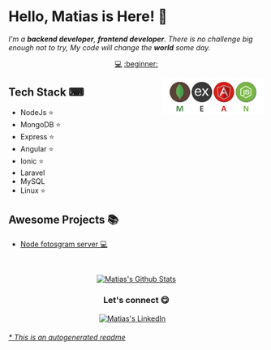 # Hello, Matias is Here! 👋


<em>I'm a **backend developer**, **frontend developer**. There is no challenge big enough not to try, My code will change the **world** some day.</em>


<p align="center">
<a href="https://github.com/matiasbaez/matiasbaez/blob/master/backend.md">💻</a>
<a href="https://github.com/matiasbaez/matiasbaez/blob/master/frontend.md">:beginner:</a>
</p>


<a href="https://www.linkedin.com/in/matiasbaez/">
<img align="right" height="auto" width="200" src="https://github.com/matiasbaez/matiasbaez/raw/master/img/mean-stack.png"/>
</a>


## Tech Stack ⌨
- NodeJs ⭐
- MongoDB ⭐
- Express ⭐
- Angular ⭐
- Ionic ⭐
- Laravel
- MySQL
- Linux ⭐


## Awesome Projects 📚
- [Node fotosgram server  💻](https://github.com/matiasbaez/node-fotosgram-server) 



<br>

<p align="center">
<a href="#user-30538313-pinned-items-reorder-form">
<img align="center" src="https://github-readme-stats.vercel.app/api?username=matiasbaez&bg_color=30,e96443,904e95&title_color=fff&text_color=fff" alt="Matias's Github Stats"/>
</a>
</p>

<div align="center">
<h3 align="center">Let's connect 😋</h3>
</div>
<p align="center">
<a href="https://www.linkedin.com/in/matiasbaez/" target="blank">
<img align="center" width="30px" alt="Matias's LinkedIn" src="https://www.vectorlogo.zone/logos/linkedin/linkedin-icon.svg"/></a> &nbsp; &nbsp;

</p>


###### [* This is an autogenerated readme](https://github.com/matiasbaez/matiasbaez/tree/master/ReadmeGenerator)

